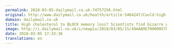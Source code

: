 ```yaml
---
permalink: 2018-03-05-dailymail.co.uk-74757256.html
original: http://www.dailymail.co.uk/health/article-5464247/Could-high-cholesterol-PREVENT-cognitive-decline.html?ITO=1490&ns_mchannel=rss&ns_campaign=1490
domain: dailymail.co.uk
title: High cholesterol to BLOCK memory loss? Scientists find bizarre paradox
image: http://i.dailymail.co.uk/i/newpix/2018/03/05/15/49AAB9E700000578-0-image-a-13_1520263939571.jpg
date: 2018-03-05 17:33:36
translations: en
---
```


